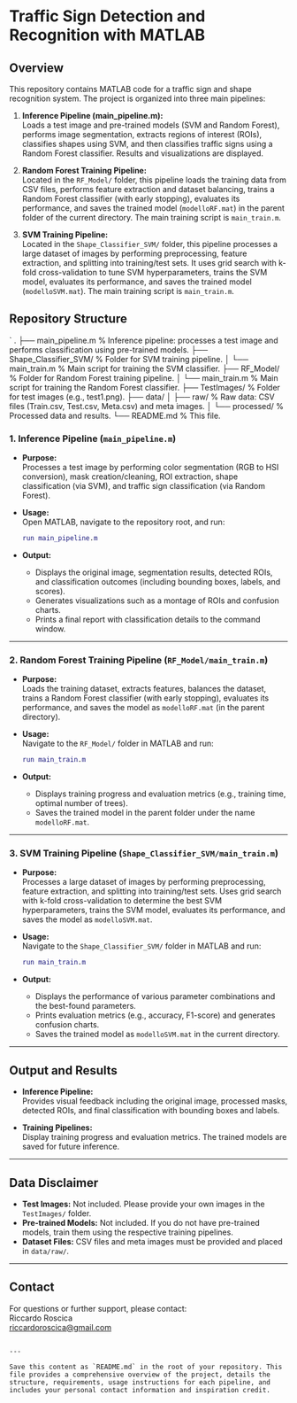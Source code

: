 # Traffic Sign Detection and Recognition with MATLAB

## Overview
This repository contains MATLAB code for a traffic sign and shape recognition system. The project is organized into three main pipelines:

1. **Inference Pipeline (main_pipeline.m):**  
   Loads a test image and pre-trained models (SVM and Random Forest), performs image segmentation, extracts regions of interest (ROIs), classifies shapes using SVM, and then classifies traffic signs using a Random Forest classifier. Results and visualizations are displayed.

2. **Random Forest Training Pipeline:**  
   Located in the `RF_Model/` folder, this pipeline loads the training data from CSV files, performs feature extraction and dataset balancing, trains a Random Forest classifier (with early stopping), evaluates its performance, and saves the trained model (`modelloRF.mat`) in the parent folder of the current directory. The main training script is `main_train.m`.

3. **SVM Training Pipeline:**  
   Located in the `Shape_Classifier_SVM/` folder, this pipeline processes a large dataset of images by performing preprocessing, feature extraction, and splitting into training/test sets. It uses grid search with k-fold cross-validation to tune SVM hyperparameters, trains the SVM model, evaluates its performance, and saves the trained model (`modelloSVM.mat`). The main training script is `main_train.m`.

## Repository Structure
`
.
├── main_pipeline.m           % Inference pipeline: processes a test image and performs classification using pre-trained models.
├── Shape_Classifier_SVM/     % Folder for SVM training pipeline.
│   └── main_train.m          % Main script for training the SVM classifier.
├── RF_Model/                 % Folder for Random Forest training pipeline.
│   └── main_train.m          % Main script for training the Random Forest classifier.
├── TestImages/               % Folder for test images (e.g., test1.png).
├── data/
│   ├── raw/                  % Raw data: CSV files (Train.csv, Test.csv, Meta.csv) and meta images.
│   └── processed/            % Processed data and results.
└── README.md                 % This file.



### 1. Inference Pipeline (`main_pipeline.m`)
- **Purpose:**  
  Processes a test image by performing color segmentation (RGB to HSI conversion), mask creation/cleaning, ROI extraction, shape classification (via SVM), and traffic sign classification (via Random Forest).

- **Usage:**  
  Open MATLAB, navigate to the repository root, and run:
  ```matlab
  run main_pipeline.m
  ```

- **Output:**  
  - Displays the original image, segmentation results, detected ROIs, and classification outcomes (including bounding boxes, labels, and scores).  
  - Generates visualizations such as a montage of ROIs and confusion charts.  
  - Prints a final report with classification details to the command window.

---

### 2. Random Forest Training Pipeline (`RF_Model/main_train.m`)
- **Purpose:**  
  Loads the training dataset, extracts features, balances the dataset, trains a Random Forest classifier (with early stopping), evaluates its performance, and saves the model as `modelloRF.mat` (in the parent directory).

- **Usage:**  
  Navigate to the `RF_Model/` folder in MATLAB and run:
  ```matlab
  run main_train.m
  ```

- **Output:**  
  - Displays training progress and evaluation metrics (e.g., training time, optimal number of trees).  
  - Saves the trained model in the parent folder under the name `modelloRF.mat`.

---

### 3. SVM Training Pipeline (`Shape_Classifier_SVM/main_train.m`)
- **Purpose:**  
  Processes a large dataset of images by performing preprocessing, feature extraction, and splitting into training/test sets. Uses grid search with k-fold cross-validation to determine the best SVM hyperparameters, trains the SVM model, evaluates its performance, and saves the model as `modelloSVM.mat`.

- **Usage:**  
  Navigate to the `Shape_Classifier_SVM/` folder in MATLAB and run:
  ```matlab
  run main_train.m
  ```

- **Output:**  
  - Displays the performance of various parameter combinations and the best-found parameters.  
  - Prints evaluation metrics (e.g., accuracy, F1-score) and generates confusion charts.  
  - Saves the trained model as `modelloSVM.mat` in the current directory.

---

## Output and Results
- **Inference Pipeline:**  
  Provides visual feedback including the original image, processed masks, detected ROIs, and final classification with bounding boxes and labels.

- **Training Pipelines:**  
  Display training progress and evaluation metrics. The trained models are saved for future inference.

---

## Data Disclaimer
- **Test Images:** Not included. Please provide your own images in the `TestImages/` folder.
- **Pre-trained Models:** Not included. If you do not have pre-trained models, train them using the respective training pipelines.
- **Dataset Files:** CSV files and meta images must be provided and placed in `data/raw/`.

---

## Contact
For questions or further support, please contact:  
Riccardo Roscica  
[riccardoroscica@gmail.com](mailto:riccardoroscica@gmail.com)
```

---

Save this content as `README.md` in the root of your repository. This file provides a comprehensive overview of the project, details the structure, requirements, usage instructions for each pipeline, and includes your personal contact information and inspiration credit.
